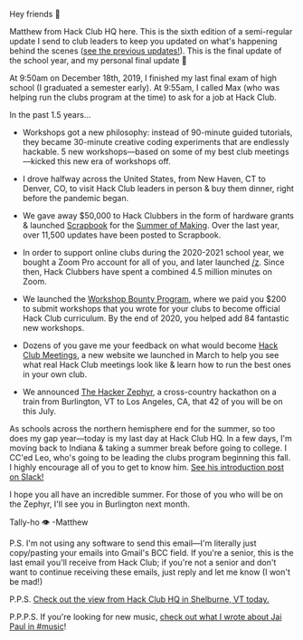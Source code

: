 Hey friends 👋

Matthew from Hack Club HQ here. This is the sixth edition of a semi-regular update I send to club leaders to keep you updated on what's happening behind the scenes ([see the previous updates!](https://github.com/hackclub/club-leader-updates/tree/main/updates)). This is the final update of the school year, and my personal final update 👀

At 9:50am on December 18th, 2019, I finished my last final exam of high school (I graduated a semester early). At 9:55am, I called Max (who was helping run the clubs program at the time) to ask for a job at Hack Club.

In the past 1.5 years...

- Workshops got a new philosophy: instead of 90-minute guided tutorials, they became 30-minute creative coding experiments that are endlessly hackable. 5 new workshops—based on some of my best club meetings—kicked this new era of workshops off.

- I drove halfway across the United States, from New Haven, CT to Denver, CO, to visit Hack Club leaders in person & buy them dinner, right before the pandemic began.

- We gave away $50,000 to Hack Clubbers in the form of hardware grants & launched [Scrapbook](https://scrapbook.hackclub.com) for the [Summer of Making](https://summer.hackclub.com). Over the last year, over 11,500 updates have been posted to Scrapbook.

- In order to support online clubs during the 2020-2021 school year, we bought a Zoom Pro account for all of you, and later launched [/z](https://github.com/hackclub/slash-z). Since then, Hack Clubbers have spent a combined 4.5 million minutes on Zoom.

- We launched the [Workshop Bounty Program](https://hackclub.com/workshop-bounty), where we paid you $200 to submit workshops that you wrote for your clubs to become official Hack Club curriculum. By the end of 2020, you helped add 84 fantastic new workshops.

- Dozens of you gave me your feedback on what would become [Hack Club Meetings](https://meetings.hackclub.com), a new website we launched in March to help you see what real Hack Club meetings look like & learn how to run the best ones in your own club.

- We announced [The Hacker Zephyr](https://zephyr.hackclub.com), a cross-country hackathon on a train from Burlington, VT to Los Angeles, CA, that 42 of you will be on this July.

As schools across the northern hemisphere end for the summer, so too does my gap year—today is my last day at Hack Club HQ. In a few days, I'm moving back to Indiana & taking a summer break before going to college. I CC'ed Leo, who's going to be leading the clubs program beginning this fall. I highly encourage all of you to get to know him. [See his introduction post on Slack!](https://hackclub.slack.com/archives/C0C78SG9L/p1623969838163600)

I hope you all have an incredible summer. For those of you who will be on the Zephyr, I'll see you in Burlington next month.

Tally-ho 👁
-Matthew

P.S. I'm not using any software to send this email—I'm literally just copy/pasting your emails into Gmail's BCC field. If you're a senior, this is the last email you'll receive from Hack Club; if you're not a senior and don't want to continue receiving these emails, just reply and let me know (I won't be mad!)

P.P.S. [Check out the view from Hack Club HQ in Shelburne, VT today.](https://cloud-8y3xunrbx-hack-club-bot.vercel.app/0image_from_ios.jpg)

P.P.P.S. If you're looking for new music, [check out what I wrote about Jai Paul in #music](https://hackclub.slack.com/archives/C0DCUUH7E/p1623801314180600)!
